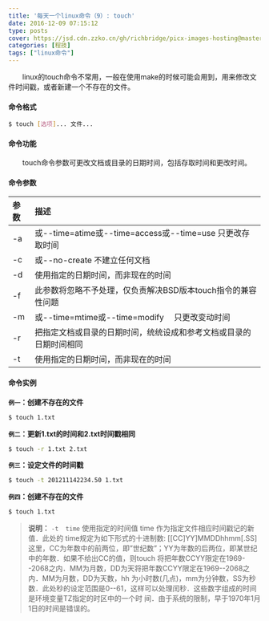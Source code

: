 ```yaml
---
title: '每天一个linux命令（9）: touch'
date: 2016-12-09 07:15:12
type: posts
cover: https://jsd.cdn.zzko.cn/gh/richbridge/picx-images-hosting@master/thumbnail/audit.avif
categories: [程技]
tags: ["linux命令"]
---
```

　　linux的touch命令不常用，一般在使用make的时候可能会用到，用来修改文件时间戳，或者新建一个不存在的文件。
<!--more -->
#### 命令格式
```bash
$ touch [选项]... 文件...
```
#### 命令功能
　　touch命令参数可更改文档或目录的日期时间，包括存取时间和更改时间。
#### 命令参数
| 参数 | 描述     |
| :------------- | :------------- |
| -a |或--time=atime或--time=access或--time=use 只更改存取时间 |
| -c |或--no-create 不建立任何文档 |
| -d | 使用指定的日期时间，而非现在的时间 |
| -f | 此参数将忽略不予处理，仅负责解决BSD版本touch指令的兼容性问题 |
| -m | 或--time=mtime或--time=modify 　只更改变动时间 |
| -r | 把指定文档或目录的日期时间，统统设成和参考文档或目录的日期时间相同 |
| -t | 使用指定的日期时间，而非现在的时间 |
#### 命令实例
**`例一`：创建不存在的文件**
```bash
$ touch 1.txt
```
**`例二`：更新1.txt的时间和2.txt时间戳相同**
```bash
$ touch -r 1.txt 2.txt
```
**`例三`：设定文件的时间戳**
```bash
$ touch -t 201211142234.50 1.txt
```
**`例四`：创建不存在的文件**
```bash
$ touch 1.txt
```
>**说明：** `-t  time` 使用指定的时间值 time 作为指定文件相应时间戳记的新值．此处的 time规定为如下形式的十进制数:    [[CC]YY]MMDDhhmm[.SS] 这里，CC为年数中的前两位，即”世纪数”；YY为年数的后两位，即某世纪中的年数．如果不给出CC的值，则touch   将把年数CCYY限定在1969--2068之内．MM为月数，DD为天将把年数CCYY限定在1969--2068之内．MM为月数，DD为天数，hh 为小时数(几点)，mm为分钟数，SS为秒数．此处秒的设定范围是0--61，这样可以处理闰秒．这些数字组成的时间是环境变量TZ指定的时区中的一个时 间．由于系统的限制，早于1970年1月1日的时间是错误的。
